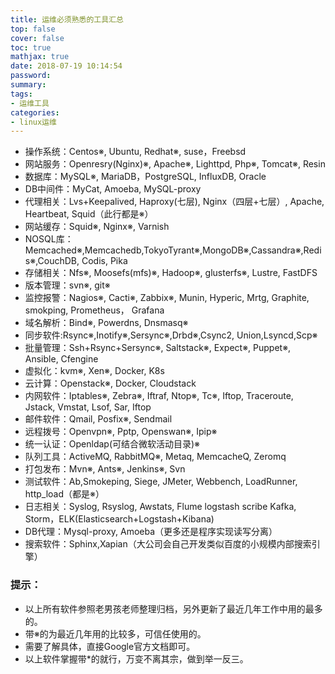 ```yaml
---
title: 运维必须熟悉的工具汇总
top: false
cover: false
toc: true
mathjax: true
date: 2018-07-19 10:14:54
password:
summary:
tags:
- 运维工具
categories:
- linux运维
---
```


- 操作系统：Centos※, Ubuntu, Redhat※, suse，Freebsd
- 网站服务：Openresry(Nginx)※, Apache※, Lighttpd, Php※, Tomcat※, Resin
- 数据库：MySQL※, MariaDB，PostgreSQL, InfluxDB, Oracle
- DB中间件：MyCat, Amoeba, MySQL-proxy
- 代理相关：Lvs+Keepalived, Haproxy(七层), Nginx（四层+七层）, Apache, Heartbeat, Squid（此行都是※）
- 网站缓存：Squid※, Nginx※, Varnish
- NOSQL库：Memcached※,Memcachedb,TokyoTyrant※,MongoDB※,Cassandra※,Redis※,CouchDB, Codis, Pika
- 存储相关：Nfs※, Moosefs(mfs)※, Hadoop※, glusterfs※, Lustre, FastDFS
- 版本管理：svn※, git※
- 监控报警：Nagios※, Cacti※, Zabbix※, Munin, Hyperic, Mrtg, Graphite, smokping, Prometheus， Grafana
- 域名解析：Bind※, Powerdns, Dnsmasq※
- 同步软件:Rsync※,Inotify※,Sersync※,Drbd※,Csync2, Union,Lsyncd,Scp※
- 批量管理：Ssh+Rsync+Sersync※, Saltstack※, Expect※, Puppet※, Ansible, Cfengine
- 虚拟化：kvm※, Xen※, Docker, K8s
- 云计算：Openstack※, Docker, Cloudstack
- 内网软件：Iptables※, Zebra※, Iftraf, Ntop※, Tc※, Iftop, Traceroute, Jstack, Vmstat, Lsof, Sar, Iftop
- 邮件软件：Qmail, Posfix※, Sendmail
- 远程拨号：Openvpn※, Pptp, Openswan※, Ipip※
- 统一认证：Openldap(可结合微软活动目录)※
- 队列工具：ActiveMQ, RabbitMQ※, Metaq, MemcacheQ, Zeromq
- 打包发布：Mvn※, Ants※, Jenkins※, Svn
- 测试软件：Ab,Smokeping, Siege, JMeter, Webbench, LoadRunner, http_load（都是※）
- 日志相关：Syslog, Rsyslog, Awstats, Flume logstash scribe Kafka, Storm，ELK(Elasticsearch+Logstash+Kibana)
- DB代理：Mysql-proxy, Amoeba（更多还是程序实现读写分离）
- 搜索软件：Sphinx,Xapian（大公司会自己开发类似百度的小规模内部搜索引擎）

### 提示：
- 以上所有软件参照老男孩老师整理归档，另外更新了最近几年工作中用的最多的。
- 带※的为最近几年用的比较多，可信任使用的。
- 需要了解具体，直接Google官方文档即可。
- 以上软件掌握带*的就行，万变不离其宗，做到举一反三。